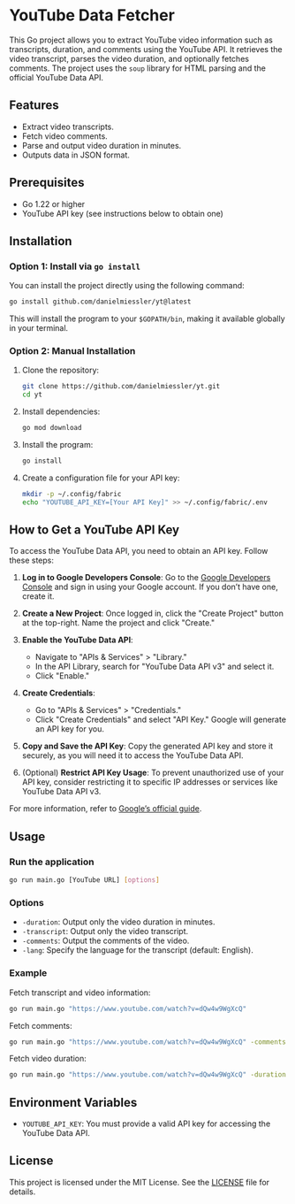 # YouTube Data Fetcher

This Go project allows you to extract YouTube video information such as transcripts, duration, and comments using the YouTube API. It retrieves the video transcript, parses the video duration, and optionally fetches comments. The project uses the `soup` library for HTML parsing and the official YouTube Data API.

## Features

- Extract video transcripts.
- Fetch video comments.
- Parse and output video duration in minutes.
- Outputs data in JSON format.

## Prerequisites

- Go 1.22 or higher
- YouTube API key (see instructions below to obtain one)

## Installation

### Option 1: Install via `go install`

You can install the project directly using the following command:

```bash
go install github.com/danielmiessler/yt@latest
```

This will install the program to your `$GOPATH/bin`, making it available globally in your terminal.

### Option 2: Manual Installation

1. Clone the repository:

   ```bash
   git clone https://github.com/danielmiessler/yt.git
   cd yt
   ```

2. Install dependencies:

   ```bash
   go mod download
   ```

3. Install the program:

   ```bash
   go install
   ```

4. Create a configuration file for your API key:

   ```bash
   mkdir -p ~/.config/fabric
   echo "YOUTUBE_API_KEY=[Your API Key]" >> ~/.config/fabric/.env
   ```

## How to Get a YouTube API Key

To access the YouTube Data API, you need to obtain an API key. Follow these steps:

1. **Log in to Google Developers Console**: Go to the [Google Developers Console](https://console.cloud.google.com/) and sign in using your Google account. If you don’t have one, create it.

2. **Create a New Project**: Once logged in, click the "Create Project" button at the top-right. Name the project and click "Create."

3. **Enable the YouTube Data API**: 
   - Navigate to "APIs & Services" > "Library."
   - In the API Library, search for "YouTube Data API v3" and select it.
   - Click "Enable."

4. **Create Credentials**:
   - Go to "APIs & Services" > "Credentials."
   - Click "Create Credentials" and select "API Key." Google will generate an API key for you.

5. **Copy and Save the API Key**: Copy the generated API key and store it securely, as you will need it to access the YouTube Data API.

6. (Optional) **Restrict API Key Usage**: To prevent unauthorized use of your API key, consider restricting it to specific IP addresses or services like YouTube Data API v3.

For more information, refer to [Google’s official guide](https://console.cloud.google.com/).

## Usage

### Run the application

```bash
go run main.go [YouTube URL] [options]
```

### Options

- `-duration`: Output only the video duration in minutes.
- `-transcript`: Output only the video transcript.
- `-comments`: Output the comments of the video.
- `-lang`: Specify the language for the transcript (default: English).

### Example

Fetch transcript and video information:

```bash
go run main.go "https://www.youtube.com/watch?v=dQw4w9WgXcQ"
```

Fetch comments:

```bash
go run main.go "https://www.youtube.com/watch?v=dQw4w9WgXcQ" -comments
```

Fetch video duration:

```bash
go run main.go "https://www.youtube.com/watch?v=dQw4w9WgXcQ" -duration
```

## Environment Variables

- `YOUTUBE_API_KEY`: You must provide a valid API key for accessing the YouTube Data API.

## License

This project is licensed under the MIT License. See the [LICENSE](LICENSE) file for details.
